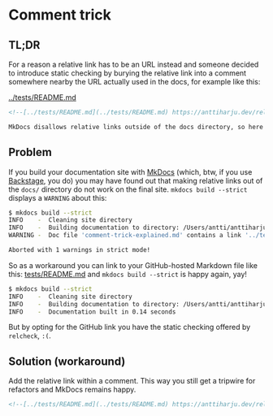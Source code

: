 # Comment trick

## TL;DR

For a reason a relative link has to be an URL instead and someone decided to introduce static checking by burying the relative link into a comment somewhere nearby the URL actually used in the docs, for example like this:

[../tests/README.md](../tests/README.md)

```md
<!--[../tests/README.md](../tests/README.md) https://anttiharju.dev/relcheck/comment-trick-explained -->

MkDocs disallows relative links outside of the docs directory, so here's a GitHub one instead: https://github.com/anttiharju/relcheck/blob/HEAD/tests/README.md
```

## Problem

If you build your documentation site with [MkDocs](https://www.mkdocs.org) (which, btw, if you use [Backstage](https://backstage.io), you do) you may have found out that making relative links out of the `docs/` directory do not work on the final site. `mkdocs build --strict` displays a `WARNING` about this:

```sh
$ mkdocs build --strict
INFO    -  Cleaning site directory
INFO    -  Building documentation to directory: /Users/antti/anttiharju/relcheck/site
WARNING -  Doc file 'comment-trick-explained.md' contains a link '../tests/README.md', but the target is not found among documentation files.

Aborted with 1 warnings in strict mode!
```

<!--[tests/README.md](../tests/README.md) https://anttiharju.dev/relcheck/comment-trick-explained -->

So as a workaround you can link to your GitHub-hosted Markdown file like this: [tests/README.md](https://github.com/anttiharju/relcheck/blob/HEAD/tests/README.md) and `mkdocs build --strict` is happy again, yay!

```sh
$ mkdocs build --strict
INFO    -  Cleaning site directory
INFO    -  Building documentation to directory: /Users/antti/anttiharju/relcheck/site
INFO    -  Documentation built in 0.14 seconds
```

But by opting for the GitHub link you have the static checking offered by `relcheck`, `:(`.

## Solution (workaround)

Add the relative link within a comment. This way you still get a tripwire for refactors and MkDocs remains happy.

```md
<!--[../tests/README.md](../tests/README.md) https://anttiharju.dev/relcheck/comment-trick-explained -->
```
